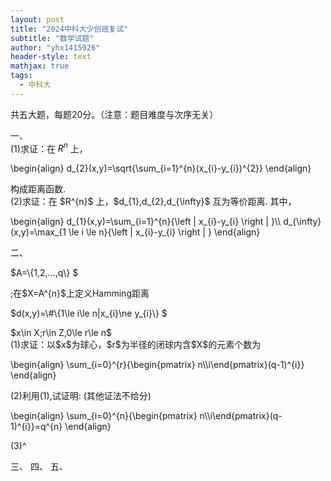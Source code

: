 ```yaml
---
layout: post
title: "2024中科大少创班复试"
subtitle: "数学试题"
author: "yhx1415926"
header-style: text
mathjax: true
tags:
  - 中科大
---
```


共五大题，每题20分。（注意：题目难度与次序无关）

一、<br>
(1)求证：在 $R^{n}$ 上，
<p>\begin{align}
  d_{2}(x,y)=\sqrt{\sum_{i=1}^{n}(x_{i}-y_{i})^{2}}
  \end{align}<br /></p>
构成距离函数.<br>
(2)求证：在 $R^{n}$ 上，$d_{1},d_{2},d_{\infty}$ 互为等价距离. 其中，<br>
<p>\begin{align}
  d_{1}(x,y)=\sum_{i=1}^{n}{\left | x_{i}-y_{i} \right | }\\
  d_{\infty}(x,y)=\max_{1 \le i \le n}{\left | x_{i}-y_{i} \right | }
  \end{align}<br /></p>

二、<br>
<p>$A=\{1,2,...,q\} $</p>;在$X=A^{n}$上定义Hamming距离<p>$d(x,y)=\#\{1\le i\le n|x_{i}\ne y_{i}\} $</p>
$x\in X;r\in Z,0\le r\le n$<br>
(1)求证：以$x$为球心，$r$为半径的闭球内含$X$的元素个数为<br>
<p>\begin{align}
  \sum_{i=0}^{r}{\begin{pmatrix} n\\i\end{pmatrix}(q-1)^{i}}
  \end{align}<br /></p>
(2)利用(1),试证明: (其他证法不给分)
<p>\begin{align}
  \sum_{i=0}^{n}{\begin{pmatrix} n\\i\end{pmatrix}(q-1)^{i}}=q^{n}
  \end{align}<br /></p>
(3)^

三、
四、
五、

